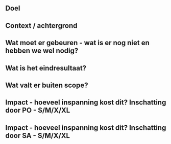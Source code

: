 ## Doel

## Context / achtergrond

## Wat moet er gebeuren - wat is er nog niet en hebben we wel nodig?

## Wat is het eindresultaat?

## Wat valt er buiten scope?

## Impact - hoeveel inspanning kost dit? Inschatting door PO - S/M/X/XL

## Impact - hoeveel inspanning kost dit? Inschatting door SA - S/M/X/XL
